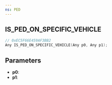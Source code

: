 ```yaml
---
ns: PED
---
```

## IS_PED_ON_SPECIFIC_VEHICLE

```c
// 0xEC5F66E459AF3BB2
Any IS_PED_ON_SPECIFIC_VEHICLE(Any p0, Any p1);
```

## Parameters
* **p0**:
* **p1**:
